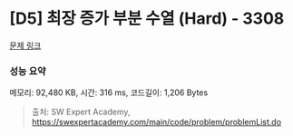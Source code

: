 # [D5] 최장 증가 부분 수열 (Hard) - 3308 

[문제 링크](https://swexpertacademy.com/main/code/problem/problemDetail.do?contestProbId=AWBOPZeK6nUDFAWr) 

### 성능 요약

메모리: 92,480 KB, 시간: 316 ms, 코드길이: 1,206 Bytes



> 출처: SW Expert Academy, https://swexpertacademy.com/main/code/problem/problemList.do